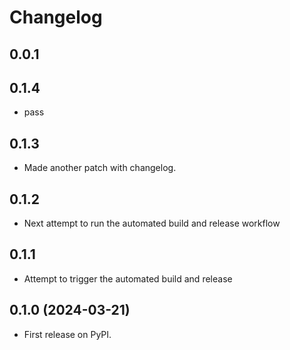 # Changelog

## 0.0.1

## 0.1.4

- pass


## 0.1.3

* Made another patch with changelog.

## 0.1.2

* Next attempt to run the automated build and release workflow

## 0.1.1

* Attempt to trigger the automated build and release

## 0.1.0 (2024-03-21)

* First release on PyPI.

